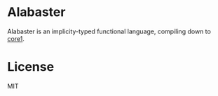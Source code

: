 # Alabaster
Alabaster is an implicity-typed functional language, compiling down to [core1](https://github.com/DylanSp/core1).

# License
MIT